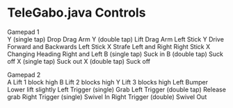 # TeleGabo.java Controls

Gamepad 1	
Y (single tap)	Drop Drag Arm
Y (double tap)	Lift Drag Arm
Left Stick Y	Drive Forward and Backwards
Left Stick X	Strafe Left and Right
Right Stick X	Changing Heading Right and Left
B (single tap)	Suck in
B (double tap)	Suck off
X (single tap)	Suck out
X (double tap)	Suck off

Gamepad 2	
A	Lift 1 block high
B	Lift 2 blocks high
Y	Lift 3 blocks high
Left Bumper	Lower lift slightly
Left Trigger (single)	Grab
Left Trigger (double tap)	Release grab
Right Trigger (single)	Swivel In
Right Trigger (double)	Swivel Out
